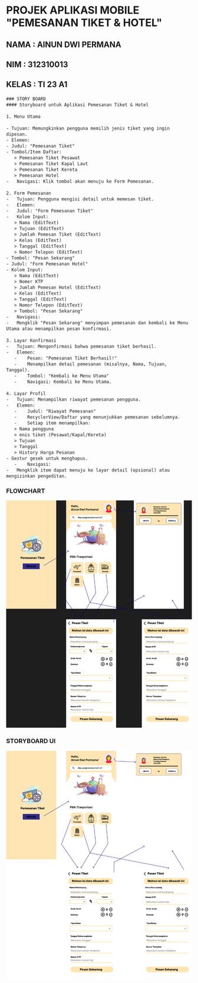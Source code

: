 # PROJEK APLIKASI MOBILE "PEMESANAN TIKET & HOTEL"
## NAMA   : AINUN DWI PERMANA
## NIM    : 312310013
## KELAS  : TI 23 A1

```ssh
### STORY BOARD 
#### Storyboard untuk Aplikasi Pemesanan Tiket & Hotel

1. Menu Utama
   
- Tujuan: Memungkinkan pengguna memilih jenis tiket yang ingin dipesan.
- Elemen:
- Judul: "Pemesanan Tiket"
- Tombol/Item Daftar:
   > Pemesanan Tiket Pesawat
   > Pemesanan Tiket Kapal Laut
   > Pemesanan Tiket Kereta
   > Pemesanan Hotel
-	Navigasi: Klik tombol akan menuju ke Form Pemesanan.
  
2. Form Pemesanan
-	Tujuan: Pengguna mengisi detail untuk memesan tiket.
-	Elemen:
-	Judul: "Form Pemesanan Tiket"
-	Kolom Input:
   > Nama (EditText)
   > Tujuan (EditText)
   > Jumlah Pemesan Tiket (EditText)
   > Kelas (EditText)
   > Tanggal (EditText)
   > Nomor Telepon (EditText)
- Tombol: "Pesan Sekarang"
- Judul: "Form Pemesanan Hotel"
- Kolom Input:
   > Nama (EditText)
   > Nomer KTP
   > Jumlah Pemesan Hotel (EditText)
   > Kelas (EditText)
   > Tanggal (EditText)
   > Nomor Telepon (EditText)
   > Tombol: "Pesan Sekarang"
-	Navigasi:
-	Mengklik "Pesan Sekarang" menyimpan pemesanan dan kembali ke Menu Utama atau menampilkan pesan konfirmasi.
  
3. Layar Konfirmasi
-	Tujuan: Mengonfirmasi bahwa pemesanan tiket berhasil.
-	Elemen:
   -	Pesan: "Pemesanan Tiket Berhasil!"
   -	Menampilkan detail pemesanan (misalnya, Nama, Tujuan, Tanggal).
   -	Tombol: "Kembali ke Menu Utama"
   -	Navigasi: Kembali ke Menu Utama.
  
4. Layar Profil
-	Tujuan: Menampilkan riwayat pemesanan pengguna.
-	Elemen:
   -	Judul: "Riwayat Pemesanan"
   -	RecyclerView/Daftar yang menunjukkan pemesanan sebelumnya.
   -	Setiap item menampilkan:
   > Nama pengguna
   > enis tiket (Pesawat/Kapal/Kereta)
   > Tujuan
   > Tanggal
   > History Harga Pesanan
- Gestur gesek untuk menghapus.
   -	Navigasi:
-	Mengklik item dapat menuju ke layar detail (opsional) atau mengizinkan pengeditan.
```

### FLOWCHART
![alt text](https://github.com/Ainun27/MobileAinun/blob/master/image.png?raw=true)

### STORYBOARD UI

![alt text](https://github.com/Ainun27/MobileAinun/blob/master/Untitled%20(17).png?raw=true)



